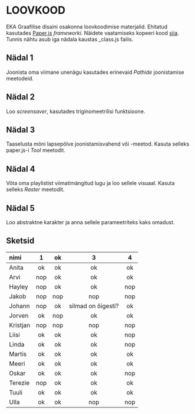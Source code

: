 # LOOVKOOD

EKA Graafilise disaini osakonna loovkoodimise materjalid. Ehitatud kasutades [Paper.js](http://paperjs.org/) *frameworki*. Näidete vaatamiseks kopeeri kood [siia](http://sketch.paperjs.org/). Tunnis nähtu asub iga nädala kaustas _class.js failis.

## Nädal 1
Joonista oma viimane unenägu kasutades erinevaid *Pathide* joonistamise meetodeid.

## Nädal 2
Loo *screensaver*, kasutades triginomeetrilisi funktsioone.

## Nädal 3
Taaselusta mõni lapsepõlve joonistamisvahend või -meetod. Kasuta selleks paper.js-i *Tool* meetodit.

## Nädal 4
Võta oma playlistist viimatimängitud lugu ja loo sellele visuaal. Kasuta selleks *Raster* meetodit.

## Nädal 5
Loo abstraktne karakter ja anna sellele parameetriteks kaks omadust.

## Sketsid

| nimi		| 1		| ok	| 3		| 4		|
| :--- 		| :---: | :---: | :---: | :---: |
| Anita	 	| ok	| ok	| ok	| ok	|
| Arvi	 	| nop	| ok	| ok	| ok	|
| Hayley	| nop	| ok	| ok	| nop	|
| Jakob		| nop	| nop	| nop	| nop	|
| Johann	| nop	| ok	| silmad on õigesti? | ok	|
| Jorven	| ok	| nop	| ok	| ok	|
| Kristjan	| nop	| nop	| nop	| nop	|
| Liisi	 	| ok	| ok	| ok	| nop	|
| Linda	 	| ok	| ok	| ok	| nop	|
| Martis	| ok	| ok	| ok	| ok	|
| Meeri	 	| ok	| ok	| ok	| ok	|
| Oskar	 	| ok	| ok	| ok	| nop	|
| Terezie	| nop	| ok	| ok	| ok	|
| Tuuli	 	| ok	| ok	| ok	| ok	|
| Ulla	 	| ok	| ok	| nop	| nop	|
